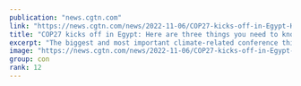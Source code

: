 ```yaml
---
publication: "news.cgtn.com"
link: "https://news.cgtn.com/news/2022-11-06/COP27-kicks-off-in-Egypt-Here-are-three-things-you-need-to-know-1eK77dZSJHy/index.html"
title: "COP27 kicks off in Egypt: Here are three things you need to know"
excerpt: "The biggest and most important climate-related conference this year - COP27 - opened Sunday afternoon in the Egyptian coastal city of Sharm El Sheikh."
image: "https://news.cgtn.com/news/2022-11-06/COP27-kicks-off-in-Egypt-Here-are-three-things-you-need-to-know-1eK77dZSJHy/img/bfcb69e7380a43c29b0ca0a71ad15901/bfcb69e7380a43c29b0ca0a71ad15901-750.png"
group: con
rank: 12
---
```

